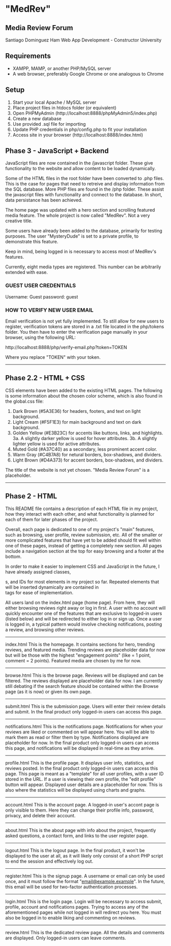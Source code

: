 # "MedRev"
## Media Review Forum

Santiago Dominguez Ham
Web App Development - Constructor University

## Requirements

- XAMPP, MAMP, or another PHP/MySQL server
- A web browser, preferably Google Chrome or one analogous to Chrome

## Setup

1. Start your local Apache / MySQL server
2. Place project files in htdocs folder (or equivalent)
3. Open PHPMyAdmin (http://localhost:8888/phpMyAdmin5/index.php)
4. Create a new database
5. Use provided .sql file for importing
6. Update PHP credentials in php/config.php to fit your installation
7. Access site in your browser (http://localhost:8888/index.html)

## Phase 3 - JavaScript + Backend

JavaScript files are now contained in the /javascript folder. These give
functionality to the website and allow content to be loaded dynamically.

Some of the HTML files in the root folder have been converted to .php files.
This is the case for pages that need to retreive and display information
from the SQL database. More PHP files are found in the /php folder. These
assist the javascript files with functionality and connect to the database.
In short, data persistance has been achieved.

The home page was updated with a hero section and scrolling featured media
feature. The whole project is now called "MedRev". Not a very creative title.

Some users have already been added to the database, primarily for testing
purposes. The user "MysteryDude" is set to a private profile, to demonstrate
this feature.

Keep in mind, being logged in is necessary to access most of MedRev's features.

Currently, eight media types are registered. This number can be arbitrarily
extended with ease.

### GUEST USER CREDENTIALS

Username: Guest
password: guest

### HOW TO VERIFY NEW USER EMAIL

Email verification is not yet fully implemented. To still allow for new
users to register, verification tokens are stored in a .txt file located in 
the php/tokens folder. You then have to enter the verification page manually 
in your browser, using the following URL:

http://localhost:8888/php/verify-email.php?token=TOKEN

Where you replace "TOKEN" with your token.

-------------------------------------------------

## Phase 2.2 - HTML + CSS

CSS elements have been added to the existing HTML pages. The following is
some information about the chosen color scheme, which is also found in the
global.css file:

1. Dark Brown (#5A3E36) for headers, footers, and text on light background.
2. Light Cream (#F5F1E3) for main background and text on dark background.
3. Golden Yellow (#ЕЗB23C) for accents like buttons, links, and highlights.
    3a. A slightly darker yellow is used for hover attributes.
    3b. A slightly lighter yellow is used for active attributes.
4. Muted Gold (#A37C40) as a secondary, less prominent accent color.
5. Warm Gray (#C4B7A8) for netural borders, box-shadows, and dividers.
6. Light Brown (#D4A373) for accent borders, box-shadows, and dividers.

The title of the website is not yet chosen. "Media Review Forum" is a
placeholder.

-------------------------------------------------

## Phase 2 - HTML
This README file contains a description of each HTML file in my project, how
they interact with each other, and what functionality is planned for each of
them for later phases of the project.

Overall, each page is dedicated to one of my project's "main" features, such
as browsing, user profile, review submission, etc. All of the smaller or more
complicated features that have yet to be added should fit well within one of
these pages, instead of getting a completely new section. All pages include a
navigation section at the top for easy browsing and a footer at the bottom.

In order to make it easier to implement CSS and JavaScript in the future, I
have already assigned classes, <div>s, and IDs for most elements in my project so far.
Repeated elements that will be inserted dynamically are contained in <article>
tags for ease of implementation.

All users land on the index.html page (home page). From here, they will either
browsing reviews right away or log in first. A user with no account will
quickly encounter one of the features that are exclusive to logged-in users
(listed below) and will be redirected to either log in or sign up. Once a user
is logged in, a typical pattern would involve checking notifications, posting
a review, and browsing other reviews.

--------------
index.html
This is the homepage. It contains sections for hero, trending reviews, and
featured media. Trending reviews are placeholder data for now but will be those
with the highest "engagement points" (like = 1 point, comment = 2 points).
Featured media are chosen by me for now.

--------------
browse.html
This is the browse page. Reviews will be displayed and can be filtered. The
reviews displayed are placeholder data for now. I am currently still debating
if the search feature should be contained within the Browse page (as it is now)
or given its own page.

--------------
submit.html
This is the submission page. Users will enter their review details and submit.
In the final product only logged-in users can access this page.

--------------
notifications.html
This is the notifications page. Notifications for when your reviews are liked or
commented on will appear here. You will be able to mark them as read or filter
them by type. Notifications displayed are placeholder for now. In the final
product only logged-in users can access this page, and notifications will be
displayed in real-time as they arrive.

--------------
profile.html
This is the profile page. It displays user info, statistics, and reviews posted.
In the final product only logged-in users can access this page. This page is
meant as a "template" for all user profiles, with a user ID stored in the URL.
If a user is viewing their own profile, the "edit profile" button will appear.
Displayed user details are a placeholder for now. This is also where the statistics
will be displayed using charts and graphs.

--------------
account.html
This is the account page. A logged-in user's accont page is only visible to
them. Here they can change their profile info, password, privacy, and delete
their account.

--------------
about.html
This is the about page with info about the project, frequently asked questions,
a contact form, and links to the user register page.

--------------
logout.html
This is the logout page. In the final product, it won't be displayed to the user
at all, as it will likely only consist of a short PHP script to end the session
and effectively log out.

--------------
register.html
This is the signup page. A username or email can only be used once, and it must
follow the format "email@example.example". In the future, this email will be
used for two-factor authentication processes.

--------------
login.html
This is the login page. Login will be necessary to access submit, profile, account
and notifications pages. Trying to access any of the aforementioned pages while
not logged in will redirect you here. You must also be logged in to enable
liking and commenting on reviews.

--------------
review.html
This is the dedicated review page. All the details and comments are displayed.
Only logged-in users can leave comments.